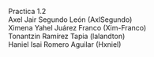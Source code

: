 Practica 1.2<br>
Axel Jair Segundo León (AxlSegundo)<br>
Ximena Yahel Juárez Franco (Xim-Franco)<br>
Tonantzin Ramírez Tapia (lalandton)<br>
Haniel Isai Romero Aguilar (Hxniel)